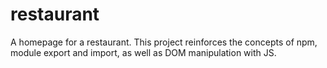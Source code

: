 # restaurant
A homepage for a restaurant. This project reinforces the concepts of npm, module export and import, as well as DOM manipulation with JS.
